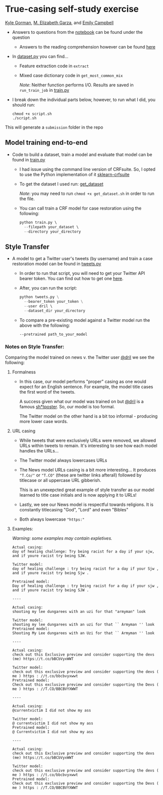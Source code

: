 True-casing self-study exercise
===============================

[Kyle Gorman](mailto:kgorman@gc.cuny.edu), [M. Elizabeth
Garza](mailto:garza.elizabeth9@gmail.com), and [Emily
Campbell](mailto:ecampbell4@gradcenter.cuny.edu)

- Answers to questions from the [notebook](README.ipynb) can be found under the question
    - Answers to the reading comprehension however can be found [here](reading_comp.md)
    
- In [dataset.py](caseify/dataset.py) you can find...
    - Feature extraction code in `extract`
    - Mixed case dictionary code in `get_most_common_mix` 
    
        _Note_: Neither function performs I/O. 
        Results are saved in `run_train_job` in [train.py](caseify/train.py) 

- I break down the individual parts below, however, to run what 
I did, you should run:
    ```
    chmod +x script.sh
    ./script.sh
    ```
 This will generate a `submission` folder in the repo

## Model training end-to-end
- Code to build a dataset, train a model and evaluate that model
 can be found in [train.py](caseify/train.py)
    - I had issue using the command line version of CRFsuite.
    So, I opted to use the Python implementation of it 
    [sklearn-crfsuite](https://sklearn-crfsuite.readthedocs.io/en/latest/)
    
    - To get the dataset I used run: [get_dataset](get_dataset.sh)
        
        _Note_: you may need to run `chmod +x get_dataset.sh` in order to run the file.
        
    - You can call train a CRF model for case restoration using the following:
        ```python
        python train.py \ 
          --filepath your_dataset \ 
          --directory your_directory
        ```
      
## Style Transfer
- A model to get a Twitter user's tweets (by username) and train a case restoration model can be
found in [tweets.py](caseify/tweets.py)
    - In order to run that script, you will need to get your Twitter API bearer token.
    You can find out how to get one [here](https://developer.twitter.com/en/docs/authentication/oauth-2-0/bearer-tokens).
    - After, you can run the script:
        ```python
        python tweets.py \
          --bearer_token your_token \
          --user dril \ 
          --dataset_dir your_directory
        ```
  - To compare a pre-existing model against a Twitter model
  run the above with the following:
  
     `--pretrained path_to_your_model`
 
 ### Notes on Style Transfer:
 Comparing the model trained on news v. the Twitter user [@dril](https://twitter.com/dril) we see the following:
 1. Formalness
    - In this case, our model performs "proper" casing as one would expect for an English sentence. 
    For example, the model title cases the first word of the tweets.
 
        A success given what our model was trained on but [@dril](https://twitter.com/dril) 
        is a famous [sh*tposter](https://www.urbandictionary.com/define.php?term=shitposter). 
        So, our model is too formal.
        
        The Twitter model on the other hand is a bit too informal - producing more lower case words.
    
2. URL casing

    - While tweets that were exclusively URLs were removed, we allowed URLs within tweets to remain.
    It's interesting to see how each model handles the URLs...
    
    - The Twitter model always lowercases URLs
    
    - The News model URLs casing is a bit more interesting...
        It produces `"T.Co/"` or `"T.CO"` (these are twitter links afterall) followed by titlecase 
        or all uppercase URL gibberish.
        
        This is an unexepcted great example of style transfer as our model learned to title case initials and is
        now applying it to URLs!
    
    - Lastly, we see our News model is respectful towards religions. 
    It is constantly titlecasing "God", "Lord" and even "Bibles" 
    
    - Both always lowercase `"https:"`  
    
3. Examples:

    _Warning: some examples may contain expletives._

    ```
    Actual casing:
    day of healing challenge: Try being racist for a day if your sjw, and if youre racist try being SJW.
    
    Twitter model: 
    day of healing challenge : try being racist for a day if your Sjw , and if youre racist try being Sjw .
   
    Pretrained model:
    Day of healing challenge : try being racist for a day if your sjw , and if youre racist try being SJW .
    
   ----
   
   Actual casing:
    shooting my lee dungarees with an uzi for that "armyman" look
    
    Twitter model: 
    shooting my lee dungarees with an uzi for that `` Armyman '' look
    Pretrained model:
    Shooting My Lee dungarees with an Uzi for that `` Armyman '' look
   
   ----
   
   Actual casing:
    check out this Exclusive preview and consider supporting the devs (me) https://t.co/bBCbVyxWWT
    
    Twitter model: 
    check out this exclusive preview and consider supporting the devs ( me ) https : //t.co/bbcbvyxwwt
    Pretrained model:
    Check out this exclusive preview and consider supporting the Devs ( me ) https : //T.CO/BBCBVYXWWT
   
   ----
   
   Actual casing:
    @currentvictim I did not show my ass
    
    Twitter model: 
    @ currentvictim I did not show my ass
    Pretrained model:
    @ Currentvictim I did not show my ass
   
   ----
   
   Actual casing:
    check out this Exclusive preview and consider supporting the devs (me) https://t.co/bBCbVyxWWT
    
    Twitter model: 
    check out this exclusive preview and consider supporting the devs ( me ) https : //t.co/bbcbvyxwwt
    Pretrained model:
    Check out this exclusive preview and consider supporting the Devs ( me ) https : //T.CO/BBCBVYXWWT

   ```